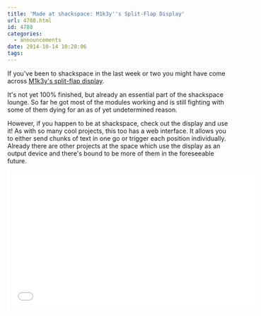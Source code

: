 ```yaml
---
title: 'Made at shackspace: M1k3y''s Split-Flap Display'
url: 4788.html
id: 4788
categories:
  - announcements
date: 2014-10-14 10:28:06
tags:
---
```


If you've been to shackspace in the last week or two you might have come across [M1k3y's split-flap display](http://m1k3y.de/0002-split-flap-display-de.html).

It's not yet 100% finished, but already an essential part of the shackspace lounge. So far he got most of the modules working and is still fighting with some of them dying for an as of yet undetermined reason.

However, if you happen to be at shackspace, check out the display and use it!
As with so many cool projects, this too has a web interface. It allows you to either send chunks of text in one go or trigger each position individually. Already there are other projects at the space which use the display as an output device and there's bound to be more of them in the foreseeable future.

<iframe src="//www.youtube.com/embed/citl_-x08dc" width="560" height="315" frameborder="0" allowfullscreen="allowfullscreen"></iframe>